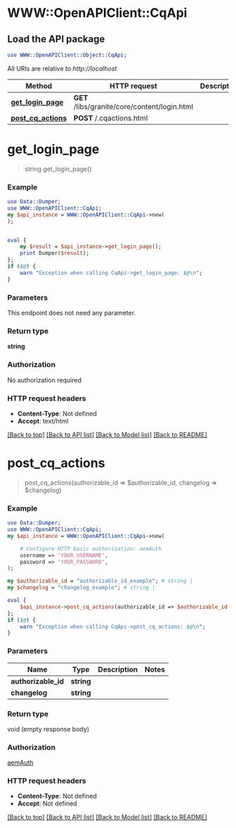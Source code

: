 # WWW::OpenAPIClient::CqApi

## Load the API package
```perl
use WWW::OpenAPIClient::Object::CqApi;
```

All URIs are relative to *http://localhost*

Method | HTTP request | Description
------------- | ------------- | -------------
[**get_login_page**](CqApi.md#get_login_page) | **GET** /libs/granite/core/content/login.html | 
[**post_cq_actions**](CqApi.md#post_cq_actions) | **POST** /.cqactions.html | 


# **get_login_page**
> string get_login_page()



### Example 
```perl
use Data::Dumper;
use WWW::OpenAPIClient::CqApi;
my $api_instance = WWW::OpenAPIClient::CqApi->new(
);


eval { 
    my $result = $api_instance->get_login_page();
    print Dumper($result);
};
if ($@) {
    warn "Exception when calling CqApi->get_login_page: $@\n";
}
```

### Parameters
This endpoint does not need any parameter.

### Return type

**string**

### Authorization

No authorization required

### HTTP request headers

 - **Content-Type**: Not defined
 - **Accept**: text/html

[[Back to top]](#) [[Back to API list]](../README.md#documentation-for-api-endpoints) [[Back to Model list]](../README.md#documentation-for-models) [[Back to README]](../README.md)

# **post_cq_actions**
> post_cq_actions(authorizable_id => $authorizable_id, changelog => $changelog)



### Example 
```perl
use Data::Dumper;
use WWW::OpenAPIClient::CqApi;
my $api_instance = WWW::OpenAPIClient::CqApi->new(

    # Configure HTTP basic authorization: aemAuth
    username => 'YOUR_USERNAME',
    password => 'YOUR_PASSWORD',
);

my $authorizable_id = "authorizable_id_example"; # string | 
my $changelog = "changelog_example"; # string | 

eval { 
    $api_instance->post_cq_actions(authorizable_id => $authorizable_id, changelog => $changelog);
};
if ($@) {
    warn "Exception when calling CqApi->post_cq_actions: $@\n";
}
```

### Parameters

Name | Type | Description  | Notes
------------- | ------------- | ------------- | -------------
 **authorizable_id** | **string**|  | 
 **changelog** | **string**|  | 

### Return type

void (empty response body)

### Authorization

[aemAuth](../README.md#aemAuth)

### HTTP request headers

 - **Content-Type**: Not defined
 - **Accept**: Not defined

[[Back to top]](#) [[Back to API list]](../README.md#documentation-for-api-endpoints) [[Back to Model list]](../README.md#documentation-for-models) [[Back to README]](../README.md)

